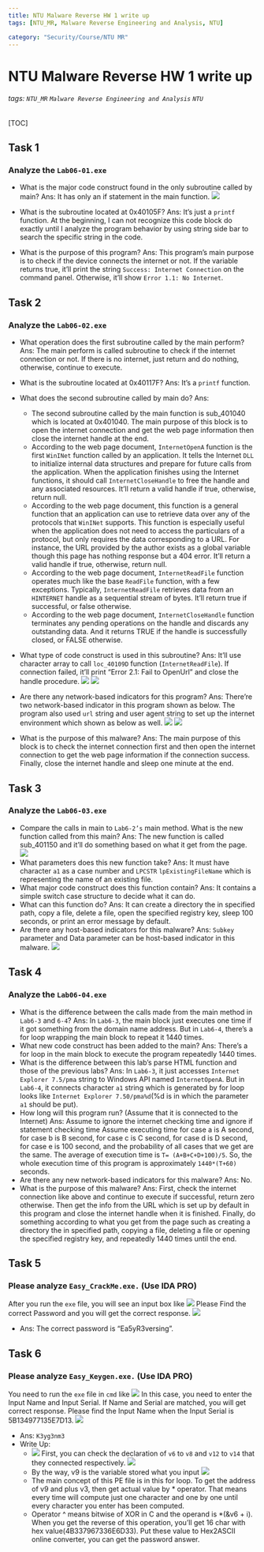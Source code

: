 ```yaml
---
title: NTU Malware Reverse HW 1 write up
tags: [NTU_MR, Malware Reverse Engineering and Analysis, NTU]

category: "Security/Course/NTU MR"
---
```


# NTU Malware Reverse HW 1 write up
<!-- more -->
###### tags: `NTU_MR` `Malware Reverse Engineering and Analysis` `NTU`
[TOC]


## Task 1

### Analyze the `Lab06-01.exe`
* What is the major code construct found in the only subroutine called by main?
Ans: It has only an if statement in the main function.
![](https://imgur.com/JZiz0BC.png)

* What is the subroutine located at 0x40105F?
Ans: It’s just a `printf` function. At the beginning, I can not recognize this code block do exactly until I analyze the program behavior by using string side bar to search the specific string in the code.

* What is the purpose of this program?
Ans: This program’s main purpose is to check if the device connects the internet or not. If the variable returns true, it’ll print the string `Success: Internet Connection` on the command panel. Otherwise, it’ll show `Error 1.1: No Internet`.

## Task 2

### Analyze the `Lab06-02.exe`
* What operation does the first subroutine called by the main perform?
Ans: The main perform is called subroutine to check if the internet connection or not. If there is no internet, just return and do nothing, otherwise, continue to execute.

* What is the subroutine located at 0x40117F?
Ans: It’s a `printf` function.

* What does the second subroutine called by main do?
Ans: 
    * The second subroutine called by the main function is sub_401040 which is located at 0x401040. The main purpose of this block is to open the internet connection and get the web page information then close the internet handle at the end.
    * According to the web page document, `InternetOpenA` function is the first `WinINet` function called by an application. It tells the Internet `DLL` to initialize internal data structures and prepare for future calls from the application. When the application finishes using the Internet functions, it should call `InternetCloseHandle` to free the handle and any associated resources. It’ll return a valid handle if true, otherwise, return null.
    * According to the web page document, this function is a general function that an application can use to retrieve data over any of the protocols that `WinINet` supports. This function is especially useful when the application does not need to access the particulars of a protocol, but only requires the data corresponding to a URL. For instance, the URL provided by the author exists as a global variable though this page has nothing response but a 404 error. It’ll return a valid handle if true, otherwise, return null.
    * According to the web page document, `InternetReadFile` function operates much like the base `ReadFile` function, with a few exceptions. Typically, `InternetReadFile` retrieves data from an `HINTERNET` handle as a sequential stream of bytes. It’ll return true if successful, or false otherwise.
    * According to the web page document, `InternetCloseHandle` function terminates any pending operations on the handle and discards any outstanding data. And it returns TRUE if the handle is successfully closed, or FALSE otherwise.
    
* What type of code construct is used in this subroutine?
Ans: It’ll use character array to call `loc_40109D` function (`InternetReadFile`). If connection failed, it’ll print “Error 2.1: Fail to OpenUrl” and close the handle procedure.
![](https://imgur.com/srwCZI9.png)
![](https://imgur.com/HxuA1cB.png)

* Are there any network-based indicators for this program?
Ans: There’re two network-based indicator in this program shown as below. The program also used `url` string and user agent string to set up the internet environment which shown as below as well.
![](https://imgur.com/v39bOOb.png)
![](https://imgur.com/DCDMFOY.png)

* What is the purpose of this malware?
Ans: The main purpose of this block is to check the internet connection first and then open the internet connection to get the web page information if the connection success. Finally, close the internet handle and sleep one minute at the end.


## Task 3

### Analyze the `Lab06-03.exe`
* Compare the calls in main to `Lab6-2’s` main method. What is the new function called from this main?
Ans: The new function is called sub_401150 and it’ll do something based on what it get from the page.
![](https://imgur.com/RsxJaYh.png)
* What parameters does this new function take?
Ans: It must have character `a1` as a case number and `LPCSTR` `lpExistingFileName` which is representing the name of an existing file.
* What major code construct does this function contain?
Ans: It contains a simple switch case structure to decide what it can do.
* What can this function do?
Ans: It can create a directory the in specified path, copy a file, delete a file, open the specified registry key, sleep 100 seconds, or print an error message by default.
* Are there any host-based indicators for this malware?
Ans: `Subkey` parameter and Data parameter can be host-based indicator in this malware.
![](https://imgur.com/GFfAUJj.png)


## Task 4

### Analyze the `Lab06-04.exe`
* What is the difference between the calls made from the main method in `Lab6-3` and `6-4`?
Ans: In `Lab6-3`, the main block just executes one time if it got something from the domain name address. But in `Lab6-4`, there’s a for loop wrapping the main block to repeat it 1440 times.
* What new code construct has been added to the main?
Ans: There’s a for loop in the main block to execute the program repeatedly 1440 times. 
* What is the difference between this lab’s parse HTML function and those of the previous labs?
	Ans: In `Lab6-3`, it just accesses `Internet Explorer 7.5/pma` string to Windows API named `InternetOpenA`. But in `Lab6-4`, it connects character `a1` string which is generated by for loop looks like `Internet Explorer 7.50/pma%d`(%d is in which the parameter `a1` should be put).
* How long will this program run? (Assume that it is connected to the Internet)
	Ans: Assume to ignore the internet checking time and ignore if statement checking time Assume executing time for case a is A second, for case b is B second, for case c is C second, for case d is D second, for case e is 100 second, and the probability of all cases that we get are the same. The average of execution time is `T= (A+B+C+D+100)/5`. So, the whole execution time of this program is approximately `1440*(T+60)` seconds.
* Are there any new network-based indicators for this malware?
	Ans: No.
* What is the purpose of this malware?
	Ans: First, check the internet connection like above and continue to execute if successful, return zero otherwise. Then get the info from the URL which is set up by default in this program and close the internet handle when it is finished. Finally, do something according to what you get from the page such as creating a directory the in specified path, copying a file, deleting a file or opening the specified registry key, and repeatedly 1440 times until the end.


## Task 5

### Please analyze `Easy_CrackMe.exe.` (Use IDA PRO)
After you run the `exe` file, you will see an input box like
![](https://imgur.com/4dfSoEB.png)
Please Find the correct Password and you will get the correct response.
![](https://imgur.com/HRouxSn.png)
* Ans: The correct password is “Ea5yR3versing”.


## Task 6

### Please analyze `Easy_Keygen.exe.` (Use IDA PRO)
You need to run the `exe` file in `cmd` like
![](https://imgur.com/WC5As8K.png)
In this case, you need to enter the Input Name and Input Serial. If Name and Serial are matched, you will get correct response. Please find the Input Name when the Input Serial is 5B134977135E7D13.
![](https://imgur.com/YjtwGlP.png)
* Ans: `K3yg3nm3`
* Write Up: 
    * ![](https://imgur.com/LGEcoDe.png)
    First, you can check the declaration of `v6` to `v8` and `v12` to `v14` that they connected respectively.
    ![](https://imgur.com/sqSoUJo.png)
    * By the way, v9 is the variable stored what you input
    ![](https://imgur.com/Fq3FgzO.png)
    * The main concept of this PE file is in this for loop. To get the address of v9 and plus v3, then get actual value by * operator. That means every time will compute just one character and one by one until every character you enter has been computed.
    * Operator ^ means bitwise of XOR in C and the operand is *(&v6 + i). When you get the reverse of this operation, you’ll get 16 char with hex value(4B337967336E6D33). Put these value to Hex2ASCII online converter, you can get the password answer.
